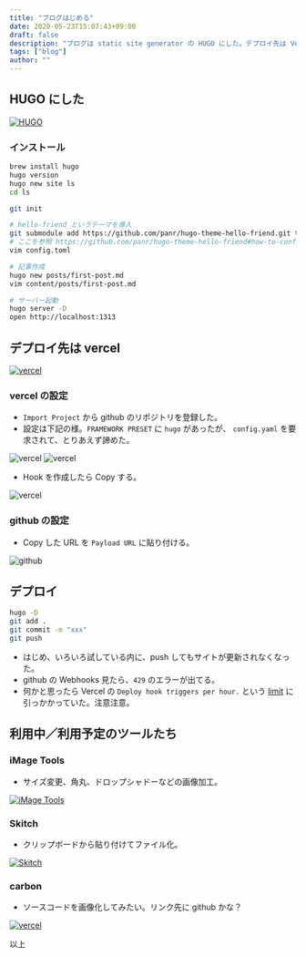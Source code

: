 ```yaml
---
title: "ブログはじめる"
date: 2020-05-23T15:07:43+09:00
draft: false
description: "ブログは static site generator の HUGO にした。デプロイ先は Versel。"
tags: ["blog"]
author: ""
---
```


## HUGO にした

[![HUGO](/images/first-post/hugo.png)](https://gohugo.io/)

### インストール

```bash
brew install hugo
hugo version
hugo new site ls
cd ls

git init

# hello-friend というテーマを導入
git submodule add https://github.com/panr/hugo-theme-hello-friend.git themes/hello-friend
# ここを参照 https://github.com/panr/hugo-theme-hello-friend#how-to-configure
vim config.toml

# 記事作成
hugo new posts/first-post.md
vim content/posts/first-post.md

# サーバー起動
hugo server -D
open http://localhost:1313
```

## デプロイ先は vercel

[![vercel](/images/first-post/vercel.png)](https://vercel.com/)

### vercel の設定

- `Import Project` から github のリポジトリを登録した。
- 設定は下記の様。`FRAMEWORK PRESET` に `hugo` があったが、 `config.yaml` を要求されて、とりあえず諦めた。

![vercel](/images/first-post/vercel-settings3.png)
![vercel](/images/first-post/vercel-settings.png)

- Hook を作成したら Copy する。

![vercel](/images/first-post/vercel-settings2.png)

### github の設定

- Copy した URL を `Payload URL` に貼り付ける。

![github](/images/first-post/github-webhook.png)

## デプロイ

```bash
hugo -D
git add .
git commit -m "xxx"
git push
```

- はじめ、いろいろ試している内に、push してもサイトが更新されなくなった。
- github の Webhooks 見たら、`429` のエラーが出てる。
- 何かと思ったら Vercel の `Deploy hook triggers per hour.` という [limit](https://vercel.com/docs/v2/platform/limits) に引っかかっていた。注意注意。

## 利用中／利用予定のツールたち

### iMage Tools

- サイズ変更、角丸、ドロップシャドーなどの画像加工。

[![iMage Tools](/images/first-post/imagetools.png)](https://apps.apple.com/jp/app/image-tools/id493949693)

### Skitch

- クリップボードから貼り付けてファイル化。

[![Skitch](/images/first-post/skitch.png)](https://apps.apple.com/jp/app/skitch-%E6%92%AE%E3%82%8B-%E6%8F%8F%E3%81%8D%E8%BE%BC%E3%82%80-%E5%85%B1%E6%9C%89%E3%81%99%E3%82%8B/id490505997)

### carbon

- ソースコードを画像化してみたい。リンク先に github かな？

[![vercel](/images/first-post/carbon.png)](https://carbon.now.sh/)

以上
